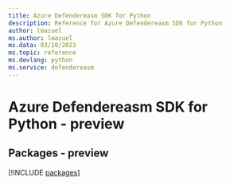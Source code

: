 ```yaml
---
title: Azure Defendereasm SDK for Python
description: Reference for Azure Defendereasm SDK for Python
author: lmazuel
ms.author: lmazuel
ms.data: 03/20/2023
ms.topic: reference
ms.devlang: python
ms.service: defendereasm
---
```

# Azure Defendereasm SDK for Python - preview
## Packages - preview
[!INCLUDE [packages](defendereasm-index.md)]